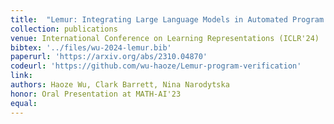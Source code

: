 ```yaml
---
title:  "Lemur: Integrating Large Language Models in Automated Program Verification"
collection: publications
venue: International Conference on Learning Representations (ICLR'24)
bibtex: '../files/wu-2024-lemur.bib'
paperurl: 'https://arxiv.org/abs/2310.04870'
codeurl: 'https://github.com/wu-haoze/Lemur-program-verification'
link:
authors: Haoze Wu, Clark Barrett, Nina Narodytska
honor: Oral Presentation at MATH-AI'23
equal:
---
```

